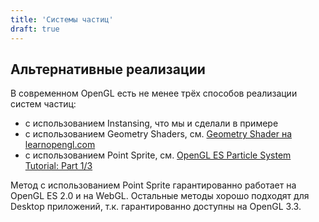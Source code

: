 ```yaml
---
title: 'Системы частиц'
draft: true
---
```


## Альтернативные реализации

В современном OpenGL есть не менее трёх способов реализации систем частиц:

- с использованием Instansing, что мы и сделали в примере
- с использованием Geometry Shaders, см. [Geometry Shader на learnopengl.com](https://learnopengl.com/#!Advanced-OpenGL/Geometry-Shader)
- с использованием Point Sprite, см. [OpenGL ES Particle System Tutorial: Part 1/3](https://www.raywenderlich.com/37600/opengl-es-particle-system-tutorial-part-1)

Метод с использованием Point Sprite гарантированно работает на OpenGL ES 2.0 и на WebGL. Остальные методы хорошо подходят для Desktop приложений, т.к. гарантированно доступны на OpenGL 3.3.

